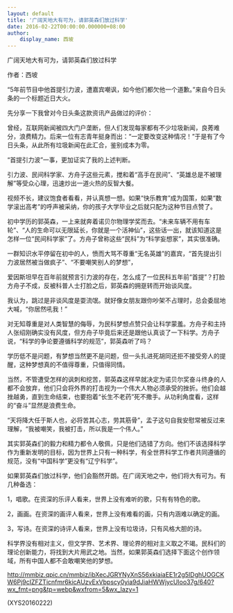 ```yaml
---
layout: default
title: '广阔天地大有可为，请郭英森们放过科学'
date: 2016-02-22T00:00:00.000000+08:00
author:
    display_name: 西坡
---
```


广阔天地大有可为，请郭英森们放过科学

作者：西坡

“5年前节目中他首提引力波，遭嘉宾嘲讽，如今他们都欠他一个道歉。”来自今日头条的一个标题近日大火。

先分享一下我曾对今日头条这款资讯产品做过的评价：

曾经，互联网新闻被四大门户垄断，但人们发现每家都有不少垃圾新闻，良莠难分，浪费精力。后来一位有志青年挺身而出：“一定要改变这种情况！”于是有了今日头条，从此所有垃圾新闻在此汇合，鉴别成本为零。

“首提引力波”一事，更加证实了我的上述判断。

引力波、民间科学家、方舟子这些元素，搅和着“高手在民间”、“英雄总是不被理解”等受众心理，迅速炒出一道火热的反智大餐。

视频不长，建议饱食者看看，并认真想一想。如果“快乐教育”成为国策，如果“数学滚出高考”的呼声被采纳，你的孩子大学毕业之后就只配为这种节目点赞了。

初中学历的郭英森，一上来就奔着诺贝尔物理学奖而去。“未来车辆不用有车轮”、“人的生命可以无限延长，你就是一个活神仙”，这些话一出，就该知道这是怎样一位“民间科学家”了。方舟子曾称这些“民科”为“科学妄想家”，其实很准确。

一群知识水平停留在初中的人，愤而大骂不尊重“无名英雄”的嘉宾，“首先提出引力波居然被当做疯子”、“不要嘲笑别人的梦想”，

爱因斯坦早在百年前就预言引力波的存在，怎么成了一位民科五年前“首提”？打脸方舟子不成，反被科普人士打脸之后，郭英森的拥趸转而开始谈风度。

我认为，跳过是非谈风度是耍流氓。就好像女朋友跟你吵架不占理时，总会委屈地大喊，“你居然吼我！”

对无知尊重是对人类智慧的侮辱，为民科梦想点赞只会让科学蒙羞。方舟子和主持人张绍刚确实没有风度，但方舟子毕竟后来还是跟他认真谈了一下科学。方舟子说，“科学的争论要遵循科学的规范”，郭英森听了吗？

学历低不是问题，有梦想当然更不是问题，但一头扎进死胡同还拒不接受旁人的提醒，这种梦想真的不值得尊重，只值得同情。

当然，不管遭受怎样的讽刺和挖苦，郭英森这样早就决定为诺贝尔奖奋斗终身的人都不会放弃，他们只会将外界的打击视为一个伟大人物必须承受的挫折。他们会越挫越勇，直到生命结束，也要抱着“长生不老药”死不撒手。从功利角度看，这样的“奋斗”显然是浪费生命。

“天将降大任于斯人也，必将苦其心志，劳其筋骨”，孟子这句自我安慰常被反过来理解，“我被嘲笑，我被打击，所以我是一个伟人。”

其实郭英森们的毅力和精力都令人敬佩，只是他们选错了方向。他们不该选择科学作为重新发明的目标，因为世界上只有一种科学，有全世界科学工作者共同遵循的规范，没有“中国科学”更没有“辽宁科学”。

如果郭英森们放过科学，他们会豁然开朗。在广阔天地之中，他们将大有可为。有几种备选：

1，唱歌。在资深的乐评人看来，世界上没有难听的歌，只有有特色的歌。

2，画画。在资深的画评人看来，世界上没有难看的画，只有内涵难以确定的画。

3，写诗。在资深的诗评人看来，世界上没有垃圾诗，只有风格大胆的诗。

科学界没有相对主义，但文学界、艺术界、理论界的相对主义取之不竭。民科们的理论创新能力，将找到大片用武之地。当然，如果郭英森们选择下面这个创作领域，所有中国人都不会敢嘲笑他的梦想。

http://mmbiz.qpic.cn/mmbiz/ibXecJGRYNyXnS56xkiaiaEE1r2g5IDghUOGCKW6Pj9cIZFZTicnfmr6kicAUzvExVbpscy0yia9dJiaHWWjycUIoo37g/640?wx_fmt=png&tp=webp&wxfrom=5&wx_lazy=1

(XYS20160222)

